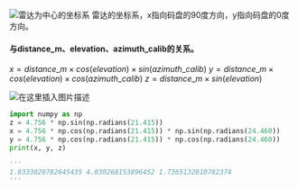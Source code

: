 ![雷达为中心的坐标系](https://img-blog.csdnimg.cn/20201020161830282.jpg?x-oss-process=image/watermark,type_ZmFuZ3poZW5naGVpdGk,shadow_10,text_aHR0cHM6Ly9ibG9nLmNzZG4ubmV0L3dlaXhpbl80NDY5NDc5OQ==,size_6,color_FFFFFF,t_70#pic_center)
雷达的坐标系，x指向码盘的90度方向，y指向码盘的0度方向。
#### 与distance_m、elevation、azimuth_calib的关系。
$x = distance\_m \times cos(elevation) \times sin(azimuth\_calib)$
$y = distance\_m \times cos(elevation) \times cos(azimuth\_calib)$ 
$z = distance\_m \times sin(elevation)$

![在这里插入图片描述](https://img-blog.csdnimg.cn/20201020162746760.PNG?x-oss-process=image/watermark,type_ZmFuZ3poZW5naGVpdGk,shadow_10,text_aHR0cHM6Ly9ibG9nLmNzZG4ubmV0L3dlaXhpbl80NDY5NDc5OQ==,size_16,color_FFFFFF,t_70#pic_center)
```python
import numpy as np
z = 4.756 * np.sin(np.radians(21.415))
x = 4.756 * np.cos(np.radians(21.415)) * np.sin(np.radians(24.460))
y = 4.756 * np.cos(np.radians(21.415)) * np.cos(np.radians(24.460))
print(x, y, z)

'''
1.8333020782645435 4.030268153896452 1.7365132010782374
'''
```